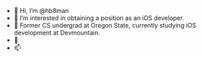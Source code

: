 - 👋 Hi, I’m @hb8man
- 👀 I’m interested in obtaining a position as an iOS developer.
- 🌱 Former CS undergrad at Oregon State, currently studying iOS development at Devmountain.
- 💞️ 
- 📫 

<!---
hb8man/hb8man is a ✨ special ✨ repository because its `README.md` (this file) appears on your GitHub profile.
You can click the Preview link to take a look at your changes.
--->
